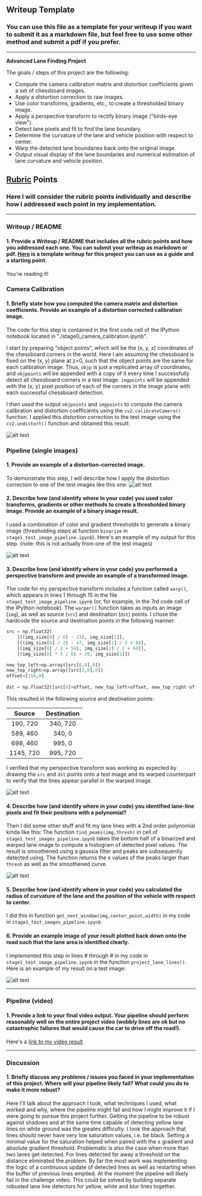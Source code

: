 ## Writeup Template

### You can use this file as a template for your writeup if you want to submit it as a markdown file, but feel free to use some other method and submit a pdf if you prefer.

---

**Advanced Lane Finding Project**

The goals / steps of this project are the following:

* Compute the camera calibration matrix and distortion coefficients given a set of chessboard images.
* Apply a distortion correction to raw images.
* Use color transforms, gradients, etc., to create a thresholded binary image.
* Apply a perspective transform to rectify binary image ("birds-eye view").
* Detect lane pixels and fit to find the lane boundary.
* Determine the curvature of the lane and vehicle position with respect to center.
* Warp the detected lane boundaries back onto the original image.
* Output visual display of the lane boundaries and numerical estimation of lane curvature and vehicle position.

[//]: # (Image References)

[image1]: ./output_images/stage0/Undistort.jpg "Undistorted"
[image2]: ./output_images/stage0/Undistort_test5.jpg "Road Transformed"
[image3]: ./output_images/stage1/binary.jpg "Binary Example"
[image4]: ./output_images/stage1/birdseye.jpg "Warp Example"
[image5]: ./output_images/stage1/roi.jpg "Fit Visual"
[image6]: ./output_images/stage1/project_test5.jpg "Output"
[video1]: ./processed_project_video.mp4 "Video"

## [Rubric](https://review.udacity.com/#!/rubrics/571/view) Points

### Here I will consider the rubric points individually and describe how I addressed each point in my implementation.  

---

### Writeup / README

#### 1. Provide a Writeup / README that includes all the rubric points and how you addressed each one.  You can submit your writeup as markdown or pdf.  [Here](https://github.com/udacity/CarND-Advanced-Lane-Lines/blob/master/writeup_template.md) is a template writeup for this project you can use as a guide and a starting point.  

You're reading it!

### Camera Calibration

#### 1. Briefly state how you computed the camera matrix and distortion coefficients. Provide an example of a distortion corrected calibration image.

The code for this step is contained in the first code cell of the IPython notebook located in "./stage0_camera_calibration.ipynb".  

I start by preparing "object points", which will be the (x, y, z) coordinates of the chessboard corners in the world. Here I am assuming the chessboard is fixed on the (x, y) plane at z=0, such that the object points are the same for each calibration image.  Thus, `objp` is just a replicated array of coordinates, and `objpoints` will be appended with a copy of it every time I successfully detect all chessboard corners in a test image.  `imgpoints` will be appended with the (x, y) pixel position of each of the corners in the image plane with each successful chessboard detection.  

I then used the output `objpoints` and `imgpoints` to compute the camera calibration and distortion coefficients using the `cv2.calibrateCamera()` function.  I applied this distortion correction to the test image using the `cv2.undistort()` function and obtained this result: 

![alt text][image1]

### Pipeline (single images)

#### 1. Provide an example of a distortion-corrected image.

To demonstrate this step, I will describe how I apply the distortion correction to one of the test images like this one:
![alt text][image2]

#### 2. Describe how (and identify where in your code) you used color transforms, gradients or other methods to create a thresholded binary image.  Provide an example of a binary image result.

I used a combination of color and gradient thresholds to generate a binary image (thresholding steps at function `binarize` in `stage1_test_image_pipeline.ipynb`).  Here's an example of my output for this step.  (note: this is not actually from one of the test images)

![alt text][image3]

#### 3. Describe how (and identify where in your code) you performed a perspective transform and provide an example of a transformed image.

The code for my perspective transform includes a function called `warp()`, which appears in lines 1 through 15 in the file `stage1_test_image_pipeline.ipynb`  (or, for example, in the 7rd code cell of the IPython notebook).  The `warper()` function takes as inputs an image (`img`), as well as source (`src`) and destination (`dst`) points.  I chose the hardcode the source and destination points in the following manner:

```python
src = np.float32(
    [((img_size[0] / 6) - 23), img_size[1]],
    [[(img_size[0] / 2) - 47, img_size[1] / 2 + 94],
    [(img_size[0] / 2 + 54), img_size[1] / 2 + 94]],
    [(img_size[0] * 5 / 6) + 20, img_size[1]])

new_top_left=np.array([src[0,0],0])
new_top_right=np.array([src[3,0],0])
offset=[150,0]
    
dst = np.float32([src[0]+offset, new_top_left+offset, new_top_right-offset, src[3]-offset])

```

This resulted in the following source and destination points:

| Source        | Destination   | 
|:-------------:|:-------------:| 
| 190, 720      | 340, 720      |
| 589, 460      | 340, 0        | 
| 698, 460      | 995, 0        |
| 1145, 720     | 995, 720      |


I verified that my perspective transform was working as expected by drawing the `src` and `dst` points onto a test image and its warped counterpart to verify that the lines appear parallel in the warped image.

![alt text][image4]

#### 4. Describe how (and identify where in your code) you identified lane-line pixels and fit their positions with a polynomial?

Then I did some other stuff and fit my lane lines with a 2nd order polynomial kinda like this: The function `find_peaks(img,thresh)` in cell of `stage1_test_images_pipeline.ipynb` takes the bottom half of a binarized and warped lane image to compute a histogram of detected pixel values. The result is smoothened using a gaussia filter and peaks are subsequently detected using. The function returns the x values of the peaks larger than `thresh` as well as the smoothened curve. 

![alt text][image5]

#### 5. Describe how (and identify where in your code) you calculated the radius of curvature of the lane and the position of the vehicle with respect to center.

I did this in function `get_next_window(img,center_point,width)` in my code in `stage1_test_images_pipeline.ipynb`

#### 6. Provide an example image of your result plotted back down onto the road such that the lane area is identified clearly.

I implemented this step in lines # through # in my code in `stage1_test_image_pipeline.ipynb` in the function `project_lane_lines()`.  Here is an example of my result on a test image:

![alt text][image6]

---

### Pipeline (video)

#### 1. Provide a link to your final video output.  Your pipeline should perform reasonably well on the entire project video (wobbly lines are ok but no catastrophic failures that would cause the car to drive off the road!).

Here's a [link to my video result](./project_video.mp4)

---

### Discussion

#### 1. Briefly discuss any problems / issues you faced in your implementation of this project.  Where will your pipeline likely fail?  What could you do to make it more robust?

Here I'll talk about the approach I took, what techniques I used, what worked and why, where the pipeline might fail and how I might improve it if I were going to pursue this project further. 
Getting the pipeline to be robust against shadows and at the same time capable of detecting yellow lane lines on white ground was the greates difficulty. I took the approach that lines should never have very low saturation values, i.e. be black. Setting a minimal value for the saturation helped when paired with the x gradient and absolute gradient threshold. Problematic is also the case when more than two lanes get detected. For lines detected far away a threshold on the distance eliminated the problem. By far the most work was implementing the logic of a continuous update of detected lines as well as restarting when the buffer of previous lines emptied. At the moment the pipeline will likely fail in the challenge video. This could be solved by building separate robusted lane line detectors for yellow, white and blur lines together.
